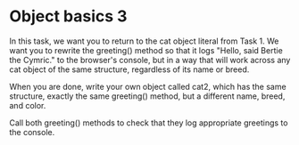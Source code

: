 # Object basics 3

In this task, we want you to return to the cat object literal from Task 1. We want you to rewrite the greeting() method so that it logs "Hello, said Bertie the Cymric." to the browser's console, but in a way that will work across any cat object of the same structure, regardless of its name or breed.

When you are done, write your own object called cat2, which has the same structure, exactly the same greeting() method, but a different name, breed, and color.

Call both greeting() methods to check that they log appropriate greetings to the console.